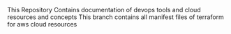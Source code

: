 This Repository Contains documentation of devops tools and cloud resources and concepts
This branch contains all manifest files of terraform for aws cloud resources
